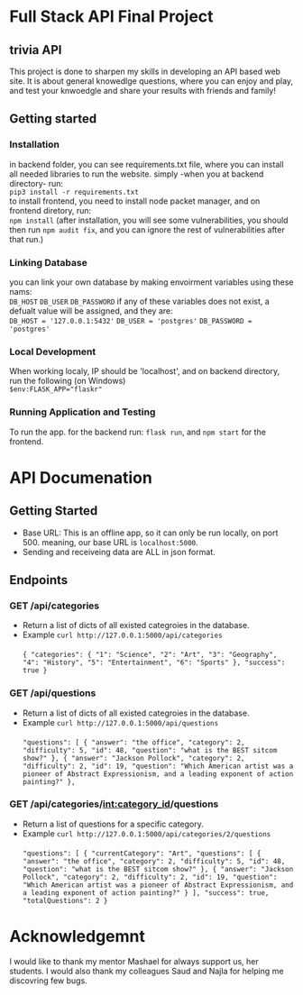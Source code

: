 # Full Stack API Final Project


## trivia API
This project is done to sharpen my skills in developing an API based web site.
It is about general knowedlge questions, where you can enjoy and play, and test your knwoedgle and share your results with friends and family!

## Getting started
### Installation 
in backend folder, you can see requirements.txt file, where you can install all needed libraries to run the website. simply -when you at backend directory- run:\
`
pip3 install -r requirements.txt
`\
to install frontend, you need to install node packet manager, and on frontend diretory, run:\
`
npm install
`
(after installation, you will see some vulnerabilities, you should then run `npm audit fix`, and you can ignore the rest of vulnerabilities after that run.)
### Linking Database
you can link your own database by making envoirment variables using these nams: \
`
DB_HOST
`
`
DB_USER
`
`
DB_PASSWORD
`
if any of these variables does not exist, a defualt value will be assigned, and they are:\
`
DB_HOST = '127.0.0.1:5432'
`
`
DB_USER = 'postgres'
`
`
DB_PASSWORD = 'postgres'
`
### Local Development
When working localy, IP should be 'localhost', and on backend directory, run the following (on Windows)\
`
$env:FLASK_APP="flaskr"
`
###  Running Application and Testing
To run the app. for the backend run: `flask run`, and `npm start` for the frontend.

# API Documenation

## Getting Started
* Base URL: This is an offline app, so it can only be run locally, on port 500. meaning, our base URL is  `localhost:5000`.
* Sending and receiveing data are ALL in json format. 
## Endpoints
### GET /api/categories
* Return a list of dicts of all existed categroies in the database.
* Example `curl http://127.0.0.1:5000/api/categories`\
\
`{
  "categories": {
    "1": "Science",
    "2": "Art",
    "3": "Geography",
    "4": "History",
    "5": "Entertainment",
    "6": "Sports"
  },
  "success": true
}`
### GET /api/questions
* Return a list of dicts of all existed categroies in the database.
* Example `curl http://127.0.0.1:5000/api/questions`\
\
`
"questions": [
    {
      "answer": "the office",
      "category": 2,
      "difficulty": 5,
      "id": 48,
      "question": "what is the BEST sitcom show?"
    },
    {
      "answer": "Jackson Pollock",
      "category": 2,
      "difficulty": 2,
      "id": 19,
      "question": "Which American artist was a pioneer of Abstract Expressionism, and a leading exponent of action painting?"
    },
`
### GET /api/categories/<int:category_id>/questions
* Return a list of questions for a specific category.
* Example `curl http://127.0.0.1:5000/api/categories/2/questions`\
\
`
"questions": [
{
  "currentCategory": "Art",
  "questions": [
    {
      "answer": "the office",
      "category": 2,
      "difficulty": 5,
      "id": 48,
      "question": "what is the BEST sitcom show?"
    },
    {
      "answer": "Jackson Pollock",
      "category": 2,
      "difficulty": 2,
      "id": 19,
      "question": "Which American artist was a pioneer of Abstract Expressionism, and a leading exponent of action painting?"
    }
  ],
  "success": true,
  "totalQuestions": 2
}
`
# Acknowledgemnt
I would like to thank my mentor Mashael for always support us, her students. I would also thank my colleagues Saud and Najla for helping me discovring few bugs.

